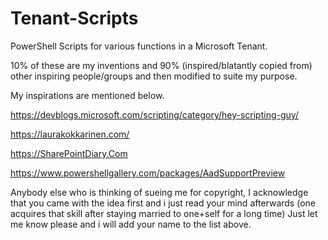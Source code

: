 # Tenant-Scripts
PowerShell Scripts for various functions in a Microsoft Tenant.

10% of these are my inventions and 90% (inspired/blatantly copied from) other inspiring people/groups and then 
modified to suite my purpose.

My inspirations are mentioned below.

https://devblogs.microsoft.com/scripting/category/hey-scripting-guy/  

https://laurakokkarinen.com/

https://SharePointDiary.Com

https://www.powershellgallery.com/packages/AadSupportPreview
 
Anybody else who is thinking of sueing me for copyright, 
I acknowledge that you came with the idea first and i just read your mind afterwards (one acquires that skill after staying married to one+self for a long time)
Just let me know please and i will add your name to the list above.
